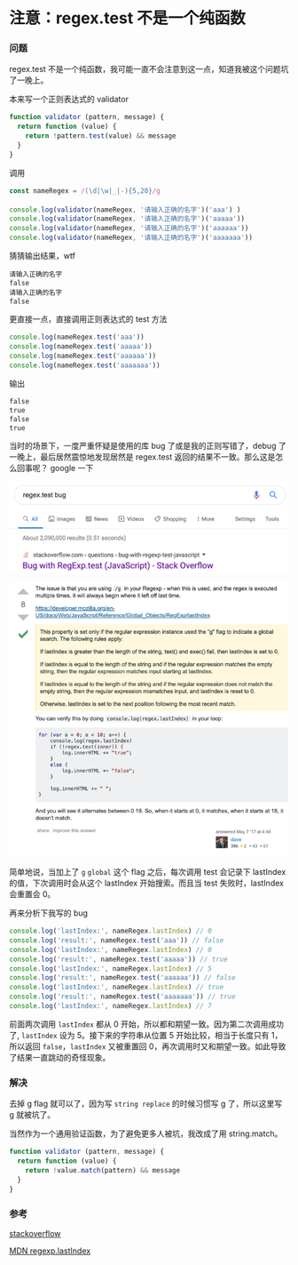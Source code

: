 # 注意：regex.test 不是一个纯函数

### 问题

regex.test 不是一个纯函数，我可能一直不会注意到这一点，知道我被这个问题坑了一晚上。

本来写一个正则表达式的 validator

```js
function validator (pattern, message) {
  return function (value) {
    return !pattern.test(value) && message
  }
}
```

调用
```js
const nameRegex = /(\d|\w|_|-){5,20}/g

console.log(validator(nameRegex, '请输入正确的名字')('aaa') )
console.log(validator(nameRegex, '请输入正确的名字')('aaaaa'))
console.log(validator(nameRegex, '请输入正确的名字')('aaaaaa'))
console.log(validator(nameRegex, '请输入正确的名字')('aaaaaaa'))
```

猜猜输出结果，wtf
```
请输入正确的名字
false
请输入正确的名字
false
```

更直接一点，直接调用正则表达式的 test 方法
```js
console.log(nameRegex.test('aaa')) 
console.log(nameRegex.test('aaaaa'))
console.log(nameRegex.test('aaaaaa'))
console.log(nameRegex.test('aaaaaaa'))
```

输出
```
false
true
false
true
```

当时的场景下，一度严重怀疑是使用的库 bug 了或是我的正则写错了，debug 了一晚上，最后居然震惊地发现居然是 regex.test 返回的结果不一致。那么这是怎么回事呢？ google 一下

![](./images/regex.test不是一个纯函数/1.png)

![](./images/regex.test不是一个纯函数/2.png)

简单地说，当加上了 `g` `global` 这个 flag 之后，每次调用 test 会记录下 lastIndex 的值，下次调用时会从这个 lastIndex 开始搜索。而且当 test 失败时，lastIndex 会重置会 0。

再来分析下我写的 bug

```js
console.log('lastIndex:', nameRegex.lastIndex) // 0
console.log('result:', nameRegex.test('aaa')) // false
console.log('lastIndex:', nameRegex.lastIndex) // 0
console.log('result:', nameRegex.test('aaaaa')) // true
console.log('lastIndex:', nameRegex.lastIndex) // 5
console.log('result:', nameRegex.test('aaaaaa')) // false
console.log('lastIndex:', nameRegex.lastIndex) // true
console.log('result:', nameRegex.test('aaaaaaa')) // true
console.log('lastIndex:', nameRegex.lastIndex) // 7
```

前面两次调用 `lastIndex` 都从 0 开始，所以都和期望一致。因为第二次调用成功了, `lastIndex` 设为 5。接下来的字符串从位置 5 开始比较，相当于长度只有 1，所以返回 `false`，`lastIndex` 又被重置回 0，再次调用时又和期望一致。如此导致了结果一直跳动的奇怪现象。

### 解决

去掉 g flag 就可以了，因为写 `string replace` 的时候习惯写 g 了，所以这里写 g 就被坑了。

当然作为一个通用验证函数，为了避免更多人被坑，我改成了用 string.match。

```js
function validator (pattern, message) {
  return function (value) {
    return !value.match(pattern) && message
  }
}
```

### 参考

[stackoverflow](https://stackoverflow.com/questions/43827851/bug-with-regexp-test-javascript)

[MDN regexp.lastIndex](https://developer.mozilla.org/en-US/docs/Web/JavaScript/Reference/Global_Objects/RegExp/lastIndex)

